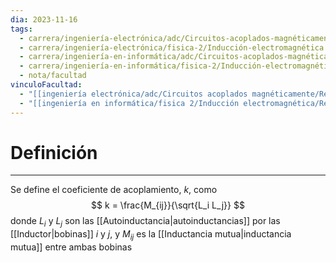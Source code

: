 ```yaml
---
dia: 2023-11-16
tags:
  - carrera/ingeniería-electrónica/adc/Circuitos-acoplados-magnéticamente
  - carrera/ingeniería-electrónica/fisica-2/Inducción-electromagnética
  - carrera/ingeniería-en-informática/adc/Circuitos-acoplados-magnéticamente
  - carrera/ingeniería-en-informática/fisica-2/Inducción-electromagnética
  - nota/facultad
vinculoFacultad:
  - "[[ingeniería electrónica/adc/Circuitos acoplados magnéticamente/Resumen.md]]"
  - "[[ingeniería en informática/fisica 2/Inducción electromagnética/Resumen.md]]"
---
```

# Definición
---
Se define el coeficiente de acoplamiento, $k$, como $$ k = \frac{M_{ij}}{\sqrt{L_i L_j}} $$ donde $L_i$ y $L_j$ son las [[Autoinductancia|autoinductancias]] por las [[Inductor|bobinas]] $i$ y $j$, y $M_{ij}$ es la [[Inductancia mutua|inductancia mutua]] entre ambas bobinas